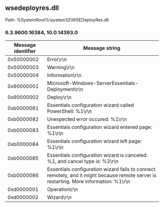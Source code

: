 ## wsedeployres.dll

Path: %SystemRoot%\system32\WSEDeployRes.dll

### 6.3.9600.16384, 10.0.14393.0

Message identifier | Message string
--- | ---
0x50000002 | Error\r\n
0x50000003 | Warning\r\n
0x50000004 | Information\r\n
0x90000001 | Microsoft-Windows-ServerEssentials-Deployment\r\n
0x90000002 | Deploy\r\n
0xb0000081 | Essentials configuration wizard called PowerShell: %1\r\n
0xb0000082 | Unexpected error occured: %1\r\n
0xb0000083 | Essentials configuration wizard entered page: %1\r\n
0xb0000084 | Essentials configuration wizard left page: %1\r\n
0xb0000085 | Essentials configuration wizard is canceled: %1, and cancel type is: %2\r\n
0xb0000086 | Essentials configuration wizard fails to connect remotely, and it might because remote server is restarting. More information: %1\r\n
0xd0000001 | Operation\r\n
0xd0000002 | Wizard\r\n
